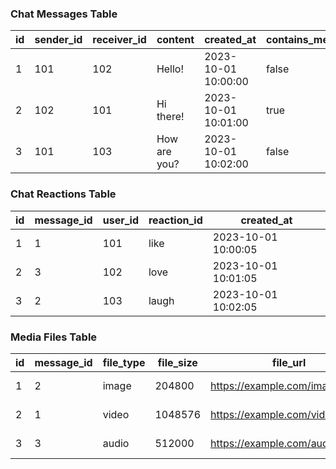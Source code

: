 ### Chat Messages Table

| id | sender_id | receiver_id | content      | created_at          | contains_media | is_deleted | read_status |
|----|-----------|-------------|--------------|---------------------|----------------|------------|-------------|
| 1  | 101       | 102         | Hello!       | 2023-10-01 10:00:00 | false          | false      | read        |
| 2  | 102       | 101         | Hi there!    | 2023-10-01 10:01:00 | true           | false      | unread      |
| 3  | 101       | 103         | How are you? | 2023-10-01 10:02:00 | false          | true       | read        |

### Chat Reactions Table

| id | message_id | user_id | reaction_id | created_at          |
|----|------------|---------|-------------|---------------------|
| 1  | 1          | 101     | like        | 2023-10-01 10:00:05 |
| 2  | 3          | 102     | love        | 2023-10-01 10:01:05 |
| 3  | 2          | 103     | laugh       | 2023-10-01 10:02:05 |

### Media Files Table

| id | message_id | file_type | file_size | file_url                       | uploaded_at         |
|----|------------|-----------|-----------|--------------------------------|---------------------|
| 1  | 2          | image     | 204800    | https://example.com/image1.jpg | 2023-10-01 10:01:00 |
| 2  | 1          | video     | 1048576   | https://example.com/video1.mp4 | 2023-10-01 10:00:00 |
| 3  | 3          | audio     | 512000    | https://example.com/audio1.mp3 | 2023-10-01 10:02:00 |

